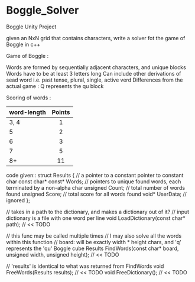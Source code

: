 # Boggle_Solver
Boggle Unity Project

given an NxN grid that contains characters, write a solver fot the game of Boggle in c++

Game of Boggle :

Words are formed by sequentially adjacent characters, and unique blocks
Words have to be at least 3 letters long
Can include other derivations of sead word i.e. past tense, plural, single, active verd
Differences from the actual game : Q represents the qu block

Scoring of words :

|    word-length      | Points   |
|---------------------|:--------:|
|       3, 4          |      1   |
|         5           |      2   |
|         6           |      3   |
|         7           |      5   |
|         8+          |      11  |

code given::
struct Results
{
    // a pointer to a constant pointer to constant char
    const char* const* Words;    // pointers to unique found words, each terminated by a non-alpha char
    unsigned           Count;    // total number of words found
    unsigned           Score;    // total score for all words found
    void*              UserData; // ignored
};

// takes in a path to the dictionary, and makes a dictionary out of it?
// input dictionary is a file with one word per line
void LoadDictionary(const char* path); // << TODO

// this func may be called multiple times
// I may also solve all the words within this function
// board: will be exactly width * height chars, and 'q' represents the 'qu' Boggle cube
Results FindWords(const char* board, unsigned width, unsigned height); // << TODO

// 'results' is identical to what was returned from FindWords
void FreeWords(Results results); // << TODO
void FreeDictionary(); // << TODO
